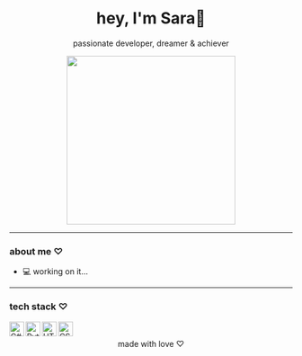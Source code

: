<h1 align="center">hey, I'm Sara🫧</h1>

<p align="center">
  passionate developer, dreamer & achiever
</p>

<p align="center">
  <img src="https://i.pinimg.com/originals/6a/47/ef/6a47ef2e40efbcb3786a18c91f5e7a02.gif" width="300">
</p>

---

### about me ♡

- 💻 working on it...

---

### tech stack ♡

<img align="left" alt="C#" width="26px" src="https://cdn.jsdelivr.net/gh/devicons/devicon/icons/csharp/csharp-original.svg" />
<img align="left" alt="Python" width="26px" src="https://cdn.jsdelivr.net/gh/devicons/devicon/icons/python/python-original.svg" />
<img align="left" alt="HTML5" width="26px" src="https://cdn.jsdelivr.net/gh/devicons/devicon/icons/html5/html5-original.svg" />
<img align="left" alt="CSS3" width="26px" src="https://cdn.jsdelivr.net/gh/devicons/devicon/icons/css3/css3-original.svg" />
<br />


<p align="center">
  made with love ♡
</p>
